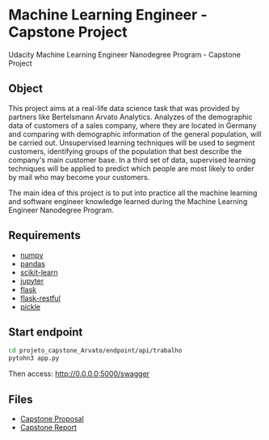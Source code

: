 # Machine Learning Engineer - Capstone Project
Udacity Machine Learning Engineer Nanodegree Program - Capstone Project

## Object
  This project aims at a real-life data science task that was provided by partners like Bertelsmann Arvato Analytics.
Analyzes of the demographic data of customers of a sales company, where they are located in Germany and comparing with demographic information of the general population, will be carried out.
Unsupervised learning techniques will be used to segment customers, identifying groups of the population that best describe the company's main customer base. In a third set of data, supervised
learning techniques will be applied to predict which people are most likely to order by mail who may become your customers.

  The main idea of this project is to put into practice all the machine learning and software engineer knowledge learned during the Machine Learning Engineer Nanodegree Program. 

## Requirements
  - [numpy](https://numpy.org/)
  - [pandas](https://pandas.pydata.org/)
  - [scikit-learn](https://scikit-learn.org/)
  - [jupyter](https://jupyter.org/)
  - [flask](http://flask.pocoo.org/)
  - [flask-restful](https://flask-restful.readthedocs.io/en/latest/)
  - [pickle](https://docs.python.org/3/library/pickle.html)	

  
## Start endpoint
``` sh
cd projeto_capstone_Arvato/endpoint/api/trabalho
pytohn3 app.py
```
Then access: http://0.0.0.0:5000/swagger

## Files
- [Capstone Proposal](https://github.com/kadicharivic/projeto_capstone_Arvato/blob/master/proposal.pdf)
- [Capstone Report](https://github.com/kadicharivic/projeto_capstone_Arvato/blob/master/report.pdf)
